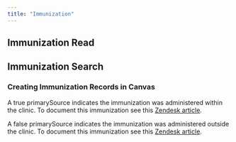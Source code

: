 ```yaml
---
title: "Immunization"
---
```

## Immunization Read


## Immunization Search

### Creating Immunization Records in Canvas

A true primarySource indicates the immunization was administered within the clinic. To document this immunization see this [Zendesk article](https://canvas-medical.zendesk.com/hc/en-us/articles/360057140293). 

A false primarySource indicates the immunization was administered outside the clinic. To document this immunization see this [Zendesk article](https://canvas-medical.zendesk.com/hc/en-us/articles/360057139673).